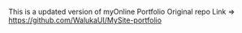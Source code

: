 This is a updated version of myOnline Portfolio 
Original repo Link => https://github.com/WalukaUI/MySite-portfolio